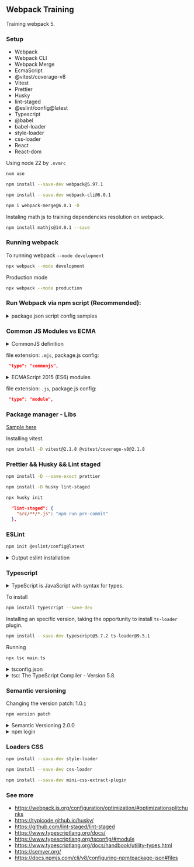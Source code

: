 ## Webpack Training

Training webpack 5. 

### Setup
- Webpack
- Webpack CLI
- Webpack Merge
- EcmaScript
- @vitest/coverage-v8
- Vitest
- Prettier
- Husky
- lint-staged
- @eslint/config@latest
- Typescript
- @babel
- babel-loader
- style-loader
- css-loader
- React
- React-dom

Using node 22 by `.nvmrc`
```bash
nvm use
```

```bash
npm install --save-dev webpack@5.97.1
```

```bash
npm install --save-dev webpack-cli@6.0.1
```

```bash
npm i webpack-merge@6.0.1 -D
```

Instaling math js to training dependencies resolution on webpack.
```bash
npm install mathjs@14.0.1 --save
```

### Running webpack

To running webpack `--mode development`

```zsh
npx webpack --mode development
```

Production mode
```zsh
npx webpack --mode production
```

### Run Webpack via npm script (Recommended):

<details>
<summary> package.json script config samples </summary>

```json
    "scripts": {
      "build": "webpack --config webpack.config.js",
      "watch": "webpack --watch --config webpack.config.js",
      "start": "webpack serve --config webpack.config.js",
      "lint": "eslint",
      "lint:fix": "eslint --fix",
      "prettier": "prettier . --check",
      "prettier:fix": "prettier . --write --ignore-unknown",
      "prepare": "husky",
      "test": "vitest --run",
      "test:coverage": "vitest run --coverage",
      "pre-commit": "npm run prettier && npm run lint && npm run test",
      "v:patch": "npm version patch",
      "v:minor": "npm version minor",
      "v:major": "npm version major",
      "v:patch:full": "npm run test && npm run build-production && npm version patch",
      "v:minor:full": "npm run test && npm run build-production && npm version minor",
      "v:major:full": "npm run test && npm run build-production && npm version major"
    }
```
</details>

### Common JS Modules vs ECMA
<details>
<summary>CommonJS definition</summary>

**CommonJS** is a module system for JavaScript, primarily used in server-side environments like `Node.js`. CommonJS uses the `require()` function to import modules and `module.exports` or `exports` to export values, functions, or objects. When a module is required for the first time, it is executed and cached. Subsequent calls to `require()` will return the cached version, improving performance.
</details>

file extension: `.mjs`, 
package.js config:
```json
 "type": "commonjs",
```
<details>
<summary>ECMAScript 2015 (ES6) modules</summary>

**ECMAScript 2015 (ES6)**, they provide a standardized system for importing and exporting functionalities between different files.
</details>

file extension: `.js`, 
package.js config:
```json
 "type": "module",
```

### Package manager - Libs

[Sample here](https://github.com/leorenis/react-samples/tree/master/udmy-webpack/5-libs)

Installing vitest. 
```zsh
npm install -D vitest@2.1.8 @vitest/coverage-v8@2.1.8
```

### Prettier && Husky && Lint staged

```bash
npm install -D --save-exact prettier
```

```zsh
npm install -D husky lint-staged
```

```zsh
npx husky init
```

```json
  "lint-staged": {
    "src/**/*.js": "npm run pre-commit"
  },
```

### ESLint

```bash
npm init @eslint/config@latest
```

<details>
<summary>Output eslint installation</summary>

```zsh
Need to install the following packages:
@eslint/create-config@1.8.2
Ok to proceed? (y)

What do you want to lint? · javascript
✔ How would you like to use ESLint? · syntax
✔ What type of modules does your project use? · esm
✔ Which framework does your project use? · none
✔ Does your project use TypeScript? · no / yes
✔ Where does your code run? · browser, node
The config that you've selected requires the following dependencies:

eslint, globals
✔ Would you like to install them now? · No / Yes
✔ Which package manager do you want to use? · npm
☕️Installing...
```
</details>


### Typescript
<details>
<summary>TypeScript is JavaScript with syntax for types.</summary>

TypeScript is a strongly typed programming language that builds on JavaScript, giving you better tooling at any scale.
</details>

To install
```zsh
npm install typescript --save-dev
```

Installing an specific version, taking the opportunity to install `ts-loader` plugin.
```zsh
npm install --save-dev typescript@5.7.2 ts-loader@9.5.1
```

Running
```zsh
npx tsc main.ts
```

<details>
<summary>tsconfig.json</summary>

```json
{
  "include": ["**/*.ts"],
  "compilerOptions": {
    "target": "ES2016",
    "module": "commonjs",
    "outDir": "./dist/",
    "esModuleInterop": true,
    "forceConsistentCasingInFileNames": true,
    "strict": true,
    "skipLibCheck": true
  }
}
```

```json
{
  "include": ["src/**/*.ts"],
  "compilerOptions": {
    "target": "ESNext",
    "module": "ESNext",
    "outDir": "dist",
    "esModuleInterop": true,
    "forceConsistentCasingInFileNames": true,
    "strict": true,
    "skipLibCheck": true,
    "noImplicitAny": false,
    "moduleResolution": "bundler"
  },
}
```

- `"target": "ESNext", "module": "ESNext"` -> Allows use modern EcmaScript.
- `"moduleResolution": "bundler"` -> Allows `import`, `export`. Nor only require common modules.

</details>

<details>
<summary>tsc: The TypeScript Compiler - Version 5.8.</summary>

### Common comands

```bash
npx tsc --help
```
> Command to see all tsc manual.

```bash
tsc
```
> Compiles the current project (tsconfig.json in the working directory.)

```zsh
tsc app.ts util.ts
```
> Ignoring tsconfig.json, compiles the specified files with default compiler options.

```zsh
tsc -b
```
> Build a composite project in the working directory.

```zsh
tsc --init
```
> Creates a tsconfig.json with the recommended settings in the working directory.

```zsh
tsc -p ./path/to/tsconfig.json
```
> Compiles the TypeScript project located at the specified path.

```zsh
tsc --help --all
```
> An expanded version of this information, showing all possible compiler options

</details>

### Semantic versioning

Changing the version patch: 1.0.`1`
```zsh
npm version patch
```
<details>
<summary>Semantic Versioning 2.0.0</summary>
Given a version number MAJOR.MINOR.PATCH, increment the:

1. MAJOR version when you make incompatible API changes
2. MINOR version when you add functionality in a backward compatible manner
3. PATCH version when you make backward compatible bug fixes

Additional labels for pre-release and build metadata are available as extensions to the MAJOR.MINOR.PATCH format.
</details>

<details>
<summary>npm login</summary>

```bash
npm login
```
</details>

### Loaders CSS

```zsh
npm install --save-dev style-loader
```

```zsh
npm install --save-dev css-loader
```

```zsh
npm install --save-dev mini-css-extract-plugin
```

### See more
- https://webpack.js.org/configuration/optimization/#optimizationsplitchunks
- https://typicode.github.io/husky/
- https://github.com/lint-staged/lint-staged
- https://www.typescriptlang.org/docs/
- https://www.typescriptlang.org/tsconfig/#module
- https://www.typescriptlang.org/docs/handbook/utility-types.html
- https://semver.org/
- https://docs.npmjs.com/cli/v8/configuring-npm/package-json#files
